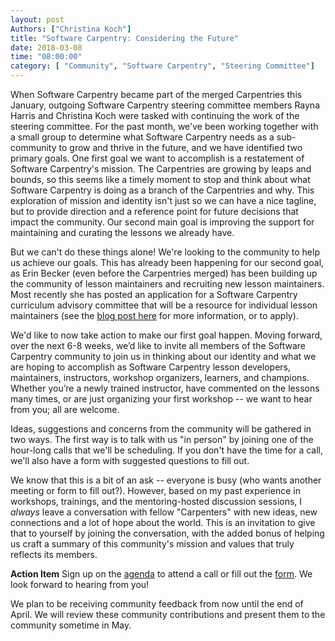 ```yaml
---
layout: post
Authors: ["Christina Koch"]
title: "Software Carpentry: Considering the Future"
date: 2018-03-08
time: "08:00:00"
category: [ "Community", "Software Carpentry", "Steering Committee"]
---
```


When Software Carpentry became part of the merged Carpentries this January, outgoing Software Carpentry steering committee members Rayna Harris and Christina Koch were tasked with continuing the work of the steering committee.  For the past month, we've been working together with a small group to determine what Software Carpentry needs as a sub-community to grow and thrive in the future, and we have identified two primary goals.  One first goal we want to accomplish is a restatement of Software Carpentry's mission.  The Carpentries are growing by leaps and bounds, so this seems like a timely moment to stop and think about what Software Carpentry is doing as a branch of the Carpentries and why.  This exploration of mission and identity isn't just so we can have a nice tagline, but to provide direction and a reference point for future decisions that impact the community. Our second main goal is improving the support for maintaining and curating the lessons we already have.

But we can't do these things alone!  We're looking to the community to help us achieve our goals.  This has already been happening for our second goal, as Erin Becker (even before the Carpentries merged) has been building up the community of lesson maintainers and recruiting new lesson maintainers.  Most recently she has posted an application for a Software Carpentry curriculum advisory committee that will be a resource for individual lesson maintainers (see the [blog post here][cac-blog-post] for more information, or to apply).

We'd like to now take action to make our first goal happen.  Moving forward, over the next 6-8 weeks, we’d like to invite all members of the Software Carpentry community to join us in thinking about our identity and what we are hoping to accomplish as Software Carpentry lesson developers, maintainers, instructors, workshop organizers, learners, and champions.  Whether you’re a newly trained instructor, have commented on the lessons many times, or are just organizing your first workshop -- we want to hear from you; all are welcome.

Ideas, suggestions and concerns from the community will be gathered in two ways. The first way is to talk with us "in person" by joining one of the hour-long calls that we'll be scheduling.  If you don't have the time for a call, we'll also have a form with suggested questions to fill out.  

We know that this is a bit of an ask -- everyone is busy (who wants another meeting or form to fill out?).  However, based on my past experience in workshops, trainings, and the mentoring-hosted discussion sessions, I *always* leave a conversation with fellow "Carpenters" with new ideas, new connections and a lot of hope about the world.  This is an invitation to give that to yourself by joining the conversation, with the added bonus of helping us craft a summary of this community's mission and values that truly reflects its members.

**Action Item** Sign up on the [agenda][agenda] to attend a call or fill out the [form][form].  We look forward to hearing from you!

We plan to be receiving community feedback from now until the end of April.  We will review these community contributions and present them to the community sometime in May.

[cac-blog-post]: https://software-carpentry.org/blog/2018/03/curriculum-advisors.html
[agenda]: https://docs.google.com/document/d/1As6XBTEUHsqROmn9aPb-TBb2glXHrg4b-swVPn_9NW8/edit
[form]: https://goo.gl/forms/44HGGLy4lfYIuvyC3
